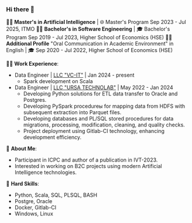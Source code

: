 ### Hi there 👋

<!--
**VorkhlikAS/VorkhlikAS** is a ✨ _special_ ✨ repository because its `README.md` (this file) appears on your GitHub profile.

Here are some ideas to get you started:

- 🔭 I’m currently working on ...
- 🌱 I’m currently learning ...
- 👯 I’m looking to collaborate on ...
- 🤔 I’m looking for help with ...
- 💬 Ask me about ...
- 📫 How to reach me: ...
- 😄 Pronouns: ...
- ⚡ Fun fact: ...
-->


👨‍🎓 **Master's in Artificial Intelligence** | 🌐 Master's Program Sep 2023 - Jul 2025, ITMO
👨‍🎓 **Bachelor's in Software Engineering** | 🎓 Bachelor's Program Sep 2019 - Jul 2023, Higher School of Economics (HSE)
👨‍🎓 **Additional Profile** "Oral Communication in Academic Environment" in English | 🎓 Sep 2020 - Jul 2022, Higher School of Economics (HSE)

👨‍💻 **Work Experience**:
- Data Engineer | [LLC "VC-IT"](https://vcomit.ru/) | Jan 2024 - present
  - Spark development on Scala
- Data Engineer | [LLC "URSA TECHNOLAB"](https://ursalab.ru/) | May 2022 - Jan 2024
  - Developing Python solutions for ETL data transfer to Oracle and Postgres.
  - Developing PySpark procedureы for mapping data from HDFS with subsequent extraction into Parquet files.
  - Developing databases and PL/SQL stored procedures for data migrations, processing, modification, cleaning, and quality checks.
  - Project deployment using Gitlab-CI technology, enhancing development efficiency.

📄 **About Me**:
- Participant in ICPC and author of a publication in IVT-2023.
- Interested in working on B2C projects using modern Artificial Intelligence technologies.

🚀 **Hard Skills**:
- Python, Scala, SQL, PLSQL, BASH
- Postgre, Oracle
- Docker, Gitlab-CI
- Windows, Linux
